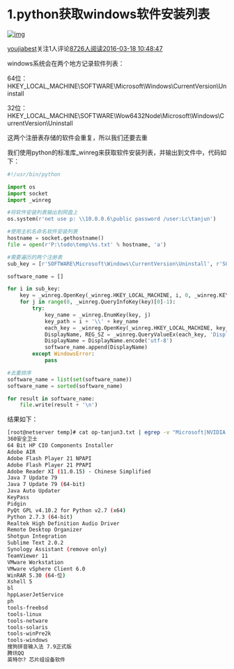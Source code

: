 # 1.python获取windows软件安装列表

[![img](D:\Typora_pic\noavatar_middle.gif)](https://blog.51cto.com/11072687)

[youjiabest](https://blog.51cto.com/11072687)关注1人评论[8726人阅读](javascript:;)[2016-03-18 10:48:47](javascript:;)

  windows系统会在两个地方记录软件列表：

64位：HKEY_LOCAL_MACHINE\SOFTWARE\Microsoft\Windows\CurrentVersion\Uninstall

32位：HKEY_LOCAL_MACHINE\SOFTWARE\Wow6432Node\Microsoft\Windows\CurrentVersion\Uninstall



这两个注册表存储的软件会重复，所以我们还要去重



  我们使用python的标准库_winreg来获取软件安装列表，并输出到文件中，代码如下：

```python
#!/usr/bin/python

import os
import socket
import _winreg

#将软件安装列表输出到网盘上
os.system(r'net use p: \\10.0.0.6\public password /user:Lc\tanjun')

#使用主机名命名软件安装列表
hostname = socket.gethostname()
file = open(r'P:\todo\temp\%s.txt' % hostname, 'a')

#需要遍历的两个注册表
sub_key = [r'SOFTWARE\Microsoft\Windows\CurrentVersion\Uninstall', r'SOFTWARE\Wow6432Node\Microsoft\Windows\CurrentVersion\Uninstall']

software_name = []

for i in sub_key:
    key = _winreg.OpenKey(_winreg.HKEY_LOCAL_MACHINE, i, 0, _winreg.KEY_ALL_ACCESS)
    for j in range(0, _winreg.QueryInfoKey(key)[0]-1):
        try:
            key_name = _winreg.EnumKey(key, j)
            key_path = i + '\\' + key_name
            each_key = _winreg.OpenKey(_winreg.HKEY_LOCAL_MACHINE, key_path, 0, _winreg.KEY_ALL_ACCESS)
            DisplayName, REG_SZ = _winreg.QueryValueEx(each_key, 'DisplayName')
            DisplayName = DisplayName.encode('utf-8')
            software_name.append(DisplayName)
        except WindowsError:
            pass

#去重排序
software_name = list(set(software_name))
software_name = sorted(software_name)

for result in software_name:
    file.write(result + '\n')
```



结果如下：

```bash
[root@netserver temp]# cat op-tanjun3.txt | egrep -v "Microsoft|NVIDIA|Intel"
360安全卫士
64 Bit HP CIO Components Installer
Adobe AIR
Adobe Flash Player 21 NPAPI
Adobe Flash Player 21 PPAPI
Adobe Reader XI (11.0.15) - Chinese Simplified
Java 7 Update 79
Java 7 Update 79 (64-bit)
Java Auto Updater
KeyPass
Pidgin
PyQt GPL v4.10.2 for Python v2.7 (x64)
Python 2.7.3 (64-bit)
Realtek High Definition Audio Driver
Remote Desktop Organizer
Shotgun Integration
Sublime Text 2.0.2
Synology Assistant (remove only)
TeamViewer 11
VMware Workstation
VMware vSphere Client 6.0
WinRAR 5.30 (64-位)
Xshell 5
bl
hppLaserJetService
ph
tools-freebsd
tools-linux
tools-netware
tools-solaris
tools-winPre2k
tools-windows
搜狗拼音输入法 7.9正式版
腾讯QQ
英特尔? 芯片组设备软件
```
